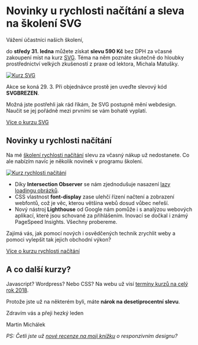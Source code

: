 # Novinky u rychlosti načítání a sleva na školení SVG

Vážení účastníci našich školení,

do **středy 31. ledna**  můžete získat **slevu 590 Kč** bez DPH za včasné zakoupení míst na kurz [SVG](https://www.vzhurudolu.cz/kurzy/svg). Téma na něm poznáte skutečně do hloubky prostřednictví velkých zkušeností z praxe od lektora, Michala Matušky. 

[![Kurz SVG](https://gallery.mailchimp.com/d6be2f1899eba6a7651157403/images/bcb14824-2bb7-41a3-9267-b8c42cb75a74.jpg)](https://www.vzhurudolu.cz/kurzy/svg)

Akce se koná 29. 3. Při objednávce prostě jen uveďte slevový kód **SVGBREZEN**. 

Možná jste postřehli jak rád říkám, že SVG postupně mění webdesign. Naučit se jej pořádně mezi prvními se vám bohatě vyplatí.

<p class="text-center">
<a class="vd-button" href="https://www.vzhurudolu.cz/kurzy/svg">Více o kurzu SVG</a> 
</p>

## Novinky u rychlosti načítání

Na mé [školení rychlosti načítání](https://www.vzhurudolu.cz/kurzy/rychlost-nacitani) slevu za včasný nákup už nedostanete. Co ale nabízím navíc je několik novinek v programu školení.

[![Kurz rychlosti načítání](https://gallery.mailchimp.com/d6be2f1899eba6a7651157403/images/e9c55814-3805-44bd-a35d-9fbad6378331.jpg)](https://www.vzhurudolu.cz/kurzy/rychlost-nacitani)

* Díky **Intersection Observer** se nám zjednodušuje nasazení [lazy loadingu obrázků](https://www.vzhurudolu.cz/prirucka/lazy-loading). 
* CSS vlastnost **font-display** zase ulehčí řízení načtení a zobrazení webfontů, což je věc, kterou většina webů dosud vůbec neřeší.
* Nový nástroj **Lighthouse** od Google nám pomůže i s analýzou webových aplikací, které jsou schované za přihlášením. Inovací se dočkal i známý PageSpeed Insights. Všechny probereme.

Zajímá vás, jak pomocí nových i osvědčených technik zrychlit weby a pomoci vylepšit tak jejich obchodní výkon?

<p class="text-center">
<a class="vd-button" href="https://www.vzhurudolu.cz/kurzy/rychlost-nacitani">Více o kurzu rychlosti načítání</a> 
</p>

## A co další kurzy? 

Javascript? Wordpress? Nebo CSS? Na webu už visí [termíny kurzů na celý rok 2018](https://www.vzhurudolu.cz/kurzy). 

Protože jste už na některém byli, máte **nárok na desetiprocentní slevu**. 

Zdravím vás a přeji hezký leden

Martin Michálek   


*PS: Četli jste už [nové recenze na moji knížku](https://www.vzhurudolu.cz/ebook-responzivni#ohlasy) o responzivním designu?*
